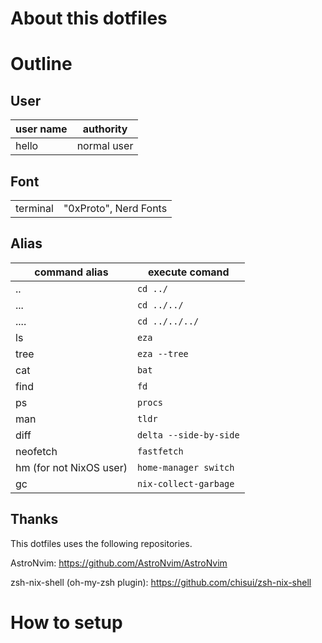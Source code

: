 # About this dotfiles

# Outline

## User

| user name | authority   |
| --------- | ----------- |
| hello     | normal user |

## Font

|          |                       |
| -------- | --------------------- |
| terminal | "0xProto", Nerd Fonts |

## Alias

| command alias           | execute comand         |
| ----------------------- | ---------------------- |
| ..                      | `cd ../`               |
| ...                     | `cd ../../`            |
| ....                    | `cd ../../../`         |
| ls                      | `eza`                  |
| tree                    | `eza --tree`           |
| cat                     | `bat`                  |
| find                    | `fd`                   |
| ps                      | `procs`                |
| man                     | `tldr`                 |
| diff                    | `delta --side-by-side` |
| neofetch                | `fastfetch`            |
| hm (for not NixOS user) | `home-manager switch`  |
| gc                      | `nix-collect-garbage`  |

## Thanks

This dotfiles uses the following repositories.

AstroNvim: https://github.com/AstroNvim/AstroNvim

zsh-nix-shell (oh-my-zsh plugin): https://github.com/chisui/zsh-nix-shell

# How to setup
